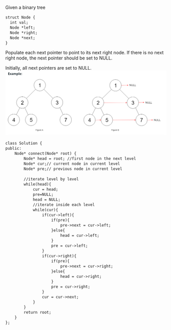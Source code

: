 Given a binary tree  
```
struct Node {
  int val;
  Node *left;
  Node *right;
  Node *next;
}
```
Populate each next pointer to point to its next right node. If there is no next right node, the next pointer should be set to NULL.  

Initially, all next pointers are set to NULL.
![alt text](https://github.com/xuleidawang/Leetcode/blob/master/images/117.png "") 

```
class Solution {
public:
    Node* connect(Node* root) {
        Node* head = root; //first node in the next level
        Node* cur;// current node in current level
        Node* pre;// previous node in current level
        
        //iterate level by level
        while(head){
            cur = head;
            pre=NULL;
            head = NULL;
            //iterate inside each level
            while(cur){
                if(cur->left){
                    if(pre){
                        pre->next = cur->left;
                    }else{
                        head = cur->left;
                    }
                    pre = cur->left;
                }
                if(cur->right){
                    if(pre){
                        pre->next = cur->right;
                    }else{
                        head = cur->right;
                    }
                    pre = cur->right;
                }
                cur = cur->next;
            }
        }
        return root;
    }
};
```